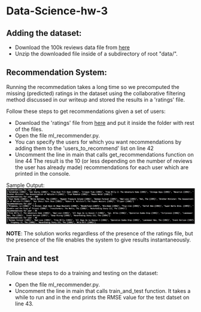 # Data-Science-hw-3

## Adding the dataset:

- Download the 100k reviews data file from [here](http://files.grouplens.org/datasets/movielens/ml-100k.ziphttp://files.grouplens.org/datasets/movielens/ml-100k.zip)
- Unzip the downloaded file inside of a subdirectory of root "data/".


## Recommendation System:

Running the recommedation takes a long time so we precomputed the missing (predicted) ratings in the dataset using the collaborative filtering method discussed in our writeup and stored the results in a 'ratings' file.

Follow these steps to get recommendations given a set of users:
- Download the 'ratings' file from [here](https://github.com/gnauhnoj/data-science-hw-3/blob/master/ratings) and put it inside the folder with rest of the files.
- Open the file ml_recommender.py.
- You can specify the users for which you want recommendations by adding them to the 'users_to_recommend' list on line 42
- Uncomment the line in main that calls get_recommendations function on line 44
The result is the 10 (or less depending on the number of reviews the user has already made) recommendations for each user which are printed in the console.

Sample Output:
![alt tag](https://github.com/gnauhnoj/data-science-hw-3/blob/master/ouput.png)

**NOTE**: The solution works regardless of the presence of the ratings file, but the presence of the file enables the system to give results instantaneously.

## Train and test

Follow these steps to do a training and testing on the dataset:
- Open the file ml_recommender.py.
- Uncomment the line in main that calls train_and_test function. It takes a while to run and in the end prints the RMSE value for the test datset on line 43.